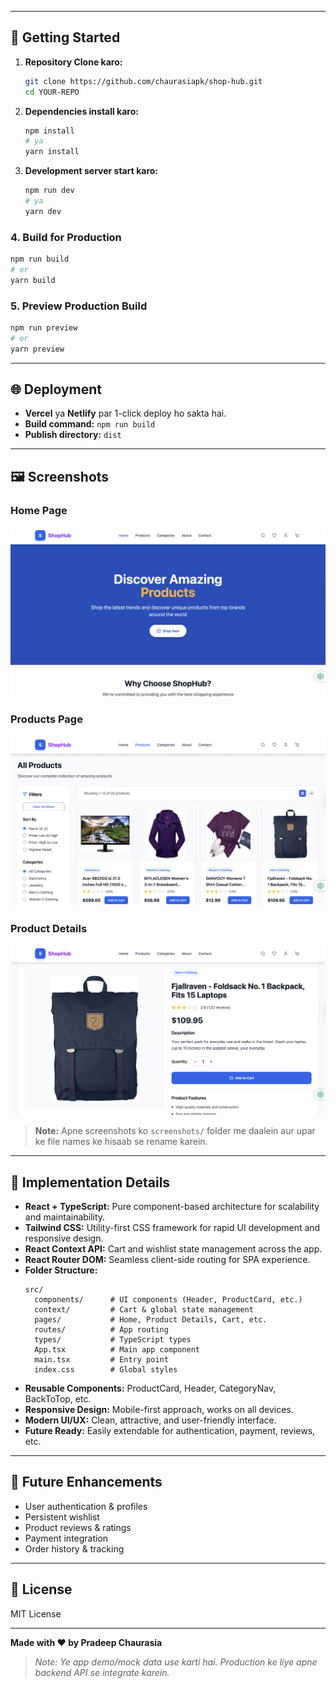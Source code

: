 
---

## 🚀 Getting Started

1. **Repository Clone karo:**
   ```bash
   git clone https://github.com/chaurasiapk/shop-hub.git
   cd YOUR-REPO
   ```

2. **Dependencies install karo:**
   ```bash
   npm install
   # ya
   yarn install
   ```

3. **Development server start karo:**
   ```bash
   npm run dev
   # ya
   yarn dev
   ```

### 4. Build for Production

```bash
npm run build
# or
yarn build
```

### 5. Preview Production Build

```bash
npm run preview
# or
yarn preview
```

---

## 🌐 Deployment

- **Vercel** ya **Netlify** par 1-click deploy ho sakta hai.
- **Build command:** `npm run build`
- **Publish directory:** `dist`

---
## 🖼️ Screenshots

### Home Page
![Home Page](screenshots/home.png)

### Products Page
![Products Page](screenshots/products.png)

### Product Details
![Product Details](screenshots/details.png)

> **Note:** Apne screenshots ko `screenshots/` folder me daalein aur upar ke file names ke hisaab se rename karein.

---

## 📝 Implementation Details

- **React + TypeScript:** Pure component-based architecture for scalability and maintainability.
- **Tailwind CSS:** Utility-first CSS framework for rapid UI development and responsive design.
- **React Context API:** Cart and wishlist state management across the app.
- **React Router DOM:** Seamless client-side routing for SPA experience.
- **Folder Structure:**
  ```
  src/
    components/      # UI components (Header, ProductCard, etc.)
    context/         # Cart & global state management
    pages/           # Home, Product Details, Cart, etc.
    routes/          # App routing
    types/           # TypeScript types
    App.tsx          # Main app component
    main.tsx         # Entry point
    index.css        # Global styles
  ```
- **Reusable Components:** ProductCard, Header, CategoryNav, BackToTop, etc.
- **Responsive Design:** Mobile-first approach, works on all devices.
- **Modern UI/UX:** Clean, attractive, and user-friendly interface.
- **Future Ready:** Easily extendable for authentication, payment, reviews, etc.

---

## 🔮 Future Enhancements

- User authentication & profiles
- Persistent wishlist
- Product reviews & ratings
- Payment integration
- Order history & tracking

---

## 📄 License

MIT License

---

**Made with ❤️ by Pradeep Chaurasia**

> _Note: Ye app demo/mock data use karti hai. Production ke liye apne backend API se integrate karein._